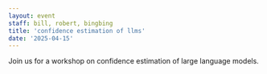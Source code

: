 ```yaml
---
layout: event
staff: bill, robert, bingbing
title: 'confidence estimation of llms'
date: '2025-04-15'
---
```

Join us for a workshop on confidence estimation of large language models.